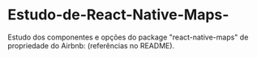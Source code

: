 # Estudo-de-React-Native-Maps-
Estudo dos componentes e opções do package "react-native-maps" de propriedade do Airbnb: (referências no README).
